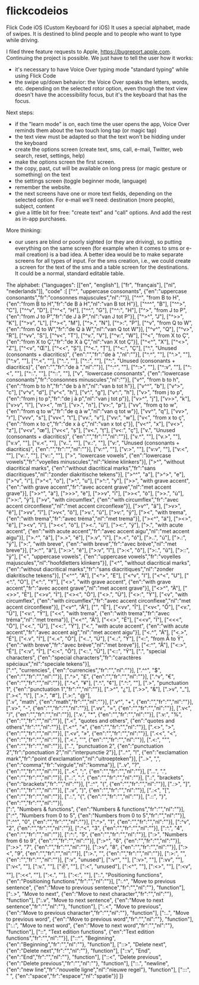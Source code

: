flickcodeios
============

Flick Code iOS (Custom Keyboard for iOS)
It uses a special alphabet, made of swipes. It is destined to blind people and to people who want to type while driving.

I filed three feature requests to Apple, https://bugreport.apple.com.
Continuing the project is possible.
We just have to tell the user how it works:
- it's necessary to have Voice Over typing mode "standard typing" while using Flick Code
- the swipe up/down behavior: the Voice Over speaks the letters, words,
etc. depending on the selected rotor option, even though the text view doesn't have the
accessibility focus, but it's the keyboard that has the focus.

Next steps:
- if the "learn mode" is on, each time the user opens the app, Voice Over reminds them about the
two touch long tap (or magic tap)
- the text view must be adapted so that the text won't be hidding under the keyboard
- create the options screen (create text, sms, call, e-mail, Twitter, web search, reset, settings, help)
- make the options screen the first screen.
- the copy, past, cut will be available on long press (or magic gesture or something) on the text
- the settings screen (toggle beginner mode, language)
- remember the website.
- the next screens have one or more text fields, depending on the selected option. For e-mail 
we'll need: destination (more people), subject, content
- give a little bit for free: "create text" and "call" options. And add the rest as in-app purchases.

More thinking:
- our users are blind or poorly sighted (or they are driving), so putting everything on the same screen (for example when it comes to sms or e-mail creation) is a bad idea. A better idea would be to make separate screens for all types of input.
For the sms creation, i.e., we could create a screen for the text of the sms and a table screen for the destinations.
It could be a normal, standard editable table.

The alphabet:
{"languages": [["en", "english"], ["fr", "français"], ["nl", "nederlands"]],
"code" :[
["^", "uppercase consonants", {"en":"uppercase consonants","fr":"consonnes majuscules","nl":""}],
["^^", "from B to H", {"en":"from B to H","fr":"de B à H","nl":"van B tot H"}],
["^^^", "B"],
["^^>", "C"],
["^^v", "D"],
["^^<", "H"],
["^^.", "G"],
["^^:", "H"],
["^>", "from J to P", {"en":"from J to P","fr":"de J à P","nl":"van J tot P"}],
["^>^", "J"],
["^>>", "K"],
["^>v", "L"],
["^><", "M"],
["^>.", "N"],
["^>:", "P"],
["^v", "from Q to W", {"en":"from Q to W","fr":"de Q à W","nl":"van Q tot W"}],
["^v^", "Q"],
["^v>", "R"],
["^vv", "S"],
["^v<", "T"],
["^v.", "V"],
["^v:", "W"],
["^<", "from X to Ç", {"en":"from X to Ç","fr":"de X à Ç","nl":"van X tot Ç"}],
["^<^", "X"],
["^<>", "Z"],
["^<v", "Œ"],
["^<<", "Ș"],
["^<.", "Ț"],
["^<:", "Ç"],
["^.", "Unused (consonants + diacritics)", {"en":"","fr":"de  à ","nl":""}],
["^.^", ""],
["^.>", ""],
["^.v", ""],
["^.<", ""],
["^..", ""],
["^.:", ""],
["^:", "Unused (consonants + diacritics)", {"en":"","fr":"de  à ","nl":""}],
["^:^", ""],
["^:>", ""],
["^:v", ""],
["^:<", ""],
["^:.", ""],
["^::", ""],
["v", "lowercase consonants", {"en":"lowercase consonants","fr":"consonnes minuscules","nl":""}],
["v^", "from b to h", {"en":"from b to h","fr":"de b à h","nl":"van b tot h"}],
["v^^", "b"],
["v^>", "c"],
["v^v", "d"],
["v^<", "h"],
["v^.", "g"],
["v^:", "h"],
["v>", "from j to p", {"en":"from j to p","fr":"de j à p","nl":"van j tot p"}],
["v>^", "j"],
["v>>", "k"],
["v>v", "l"],
["v><", "m"],
["v>.", "n"],
["v>:", "p"],
["vv", "from q to w", {"en":"from q to w","fr":"de q à w","nl":"van q tot w"}],
["vv^", "q"],
["vv>", "r"],
["vvv", "s"],
["vv<", "t"],
["vv.", "v"],
["vv:", "w"],
["v<", "from x to ç", {"en":"from x to ç","fr":"de x à ç","nl":"van x tot ç"}],
["v<^", "x"],
["v<>", "z"],
["v<v", "œ"],
["v<<", "ș"],
["v<.", "ț"],
["v<:", "ç"],
["v.", "Unused (consonants + diacritics)", {"en":"","fr":"","nl":""}],
["v.^", ""],
["v.>", ""],
["v.v", ""],
["v.<", ""],
["v..", ""],
["v.:", ""],
["v:", "Unused (consonants + diacritics)", {"en":"","fr":"","nl":""}],
["v:^", ""],
["v:>", ""],
["v:v", ""],
["v:<", ""],
["v:.", ""],
["v::", ""],
[">", "lowercase vowels", {"en":"lowercase vowels","fr":"voyelles minuscules","nl":"kleine klinkers"}],
[">^", "without diacritical marks", {"en":"without diacritical marks","fr":"sans diacritiques","nl":"zonder diakritische tekens"}],
[">^^", "a"],
[">^>", "e"],
[">^v", "i"],
[">^<", "o"],
[">^.", "u"],
[">^:", "y"],
[">>", "with grave accent", {"en":"with grave accent","fr":"avec accent grave","nl":"met accent grave"}],
[">>^", "à"],
[">>>", "è"],
[">>v", "ì"],
[">><", "ò"],
[">>.", "ù"],
[">>:", "ỳ"],
[">v", "with circumflex", {"en":"with circumflex","fr":"avec accent circonflexe","nl":"met accent circonflexe"}],
[">v^", "â"],
[">v>", "ê"],
[">vv", "î"],
[">v<", "ô"],
[">v.", "û"],
[">v:", "ŷ"],
["><", "with trema", {"en":"with trema","fr":"avec tréma","nl":"met trema"}],
["><^", "ä"],
["><>", "ë"],
["><v", "ï"],
["><<", "ö"],
["><.", "ü"],
["><:", "ÿ"],
[">.", "with acute accent", {"en":"with acute accent","fr":"avec accent aigu","nl":"met accent aigu"}],
[">.^", "á"],
[">.>", "é"],
[">.v", "í"],
[">.<", "ó"],
[">..", "ú"],
[">.:", "ý"],
[">:", "with breve", {"en":"with breve","fr":"avec brève","nl":"met breve"}],
[">:^", "ă"],
[">:>", "ĕ"],
[">:v", "ĭ"],
[">:<", "ŏ"],
[">:.", "ŭ"],
[">::", "ỹ"],
["<", "uppercase vowels", {"en":"uppercase vowels","fr":"voyelles majuscules","nl":"hoofdletters klinkers"}],
["<^", "without diacritical marks", {"en":"without diacritical marks","fr":"sans diacritiques","nl":"zonder diakritische tekens"}],
["<^^", "A"],
["<^>", "E"],
["<^v", "I"],
["<^<", "U"],
["<^.", "O"],
["<^:", "Y"],
["<>", "with grave accent", {"en":"with grave accent","fr":"avec accent grave","nl":"met accent grave"}],
["<>^", "À"],
["<>>", "È"],
["<>v", "Ì"],
["<><", "Ò"],
["<>.", "Ù"],
["<>:", "Ỳ"],
["<v", "with circumflex", {"en":"with circumflex","fr":"avec accent circonflexe","nl":"met accent circonflexe"}],
["<v^", "Â"],
["<v>", "Ê"],
["<vv", "Î"],
["<v<", "Ô"],
["<v.", "Û"],
["<v:", "Ŷ"],
["<<", "with trema", {"en":"with trema","fr":"avec tréma","nl":"met trema"}],
["<<^", "Ä"],
["<<>", "Ë"],
["<<v", "Ï"],
["<<<", "Ö"],
["<<.", "Ü"],
["<<:", "Ÿ"],
["<.", "with acute accent", {"en":"with acute accent","fr":"avec accent aig","nl":"met accent aigu"}],
["<.^", "Á"],
["<.>", "É"],
["<.v", "Í"],
["<.<", "Ó"],
["<..", "Ú"],
["<.:", "Ý"],
["<:", "from Ă to Ỹ", {"en":"with breve","fr":"avec brève","nl":"met breve"}],
["<:^", "Ă"],
["<:>", "Ĕ"],
["<:v", "Ĭ"],
["<:<", "Ŏ"],
["<:.", "Ŭ"],
["<::", "Ỹ"],
[".", "special characters", {"en":"special characters","fr":"caractères spéciaux","nl":"speciale tekens"}],         
[".^", "currencies", {"en":"currencies","fr":"","nl":""}],
[".^^", "$", {"en":"","fr":"","nl":""}],
[".^>", "£", {"en":"","fr":"","nl":""}],
[".^v", "€", {"en":"","fr":"","nl":""}],
[".^<", "¥"],
[".^.", "¢"],
[".^:", ""],
[".>", "punctuation 1", {"en":"punctuation 1","fr":"","nl":""}],
[".>^", "¿"],
[".>>", "&"],
[".>v", "_"],
[".><", "\\"],
[".>.", "#"],
[".>:", "@"],         
[".v", "math", {"en":"math","fr":"","nl":""}],
[".v^", "+", {"en":"","fr":"","nl":""}],
[".v>", "-", {"en":"","fr":"","nl":""}],
[".vv", "=", {"en":"","fr":"","nl":""}],
[".v<", "/", {"en":"","fr":"","nl":""}],
[".v.", "*", {"en":"","fr":"","nl":""}],
[".v:", "%", {"en":"","fr":"","nl":""}],
[".<", "quotes and others", {"en":"quotes and others","fr":"","nl":""}],
[".<^", "«", {"en":"","fr":"","nl":""}],
[".<>", ">", {"en":"","fr":"","nl":""}],
[".<v", "»", {"en":"","fr":"","nl":""}],
[".<<", "<", {"en":"","fr":"","nl":""}],
[".<.", "'", {"en":"","fr":"","nl":""}],
[".<:", "\"", {"en":"","fr":"","nl":""}],
["..", "punctuation 2", {"en":"punctuation 2","fr":"ponctuation 2","nl":"interpunctie 2"}],
["..^", "!", {"en":"exclamation mark","fr":"point d'exclamation","nl":"uitroepteken"}],
["..>", ",", {"en":"comma","fr":"virgule","nl":"komma"}],
["..v", "?", {"en":"","fr":"","nl":""}],
["..<", ";", {"en":"","fr":"","nl":""}],
["...", ".", {"en":"","fr":"","nl":""}],
["..:", ":", {"en":"","fr":"","nl":""}],
[".:", "brackets", {"en":"brackets","fr":"","nl":""}],
[".:^", "(", {"en":"","fr":"","nl":""}],
[".:>", "]", {"en":"","fr":"","nl":""}],
[".:v", ")", {"en":"","fr":"","nl":""}],
[".:<", "[", {"en":"","fr":"","nl":""}],
[".:.", "{", {"en":"","fr":"","nl":""}],
[".::", "}", {"en":"","fr":"","nl":""}],         
[":", "Numbers & functions", {"en":"Numbers & functions","fr":"","nl":""}],
[":^", "Numbers from 0 to 5", {"en":"Numbers from 0 to 5","fr":"","nl":""}],
[":^^", "0", {"en":"","fr":"","nl":""}],
[":^>", "1", {"en":"","fr":"","nl":""}],
[":^v", "2", {"en":"","fr":"","nl":""}],
[":^<", "3", {"en":"","fr":"","nl":""}],
[":^.", "4", {"en":"","fr":"","nl":""}],
[":^:", "5", {"en":"","fr":"","nl":""}],
[":>", "Numbers from 6 to 9", {"en":"","fr":"","nl":""}],
[":>^", "6", {"en":"","fr":"","nl":""}],
[":>>", "7", {"en":"","fr":"","nl":""}],
[":>v", "8", {"en":"","fr":"","nl":""}],
[":><", "9", {"en":"","fr":"","nl":""}],
[":>.", "", {"en":"","fr":"","nl":""}],
[":>:", "", {"en":"","fr":"","nl":""}],
[":v", "unused"],
[":v^", ""],
[":v>", ""],
[":vv", ""],
[":v<", ""],
[":v.", ""],
[":v:", ""],
[":<", "unused"],
[":<^", ""],
[":<>", ""],
[":<v", ""],
[":<<", ""],
[":<.", ""],
[":<:", ""],
[":.", "Positioning functions", {"en":"Positioning functions","fr":"","nl":""}],
[":.^", "Move to previous sentence", {"en":"Move to previous sentence","fr":"","nl":""}, "function"],
[":.>", "Move to next", {"en":"Move to next character","fr":"","nl":""}, "function"],
[":.v", "Move to next sentence", {"en":"Move to next sentence","fr":"","nl":""}, "function"],
[":.<", "Move to previous", {"en":"Move to previous character","fr":"","nl":""}, "function"],
[":..", "Move to previous word", {"en":"Move to previous word","fr":"","nl":""}, "function"],
[":.:", "Move to next word", {"en":"Move to next word","fr":"","nl":""}, "function"],
["::", "Text edition functions", {"en":"Text edition functions","fr":"","nl":""}],
["::^", "Beginning", {"en":"Beginning","fr":"","nl":""}, "function"],
["::>", "Delete next", {"en":"Delete next","fr":"","nl":""}, "function"],
["::v", "End", {"en":"End","fr":"","nl":""}, "function"],
["::<", "Delete previous", {"en":"Delete previous","fr":"","nl":""}, "function"],
["::.", "newline", {"en":"new line","fr":"nouvelle ligne","nl":"nieuwe regel"}, "function"],
[":::", " ", {"en":"space","fr":"espace","nl":"spatie"}]
]}
